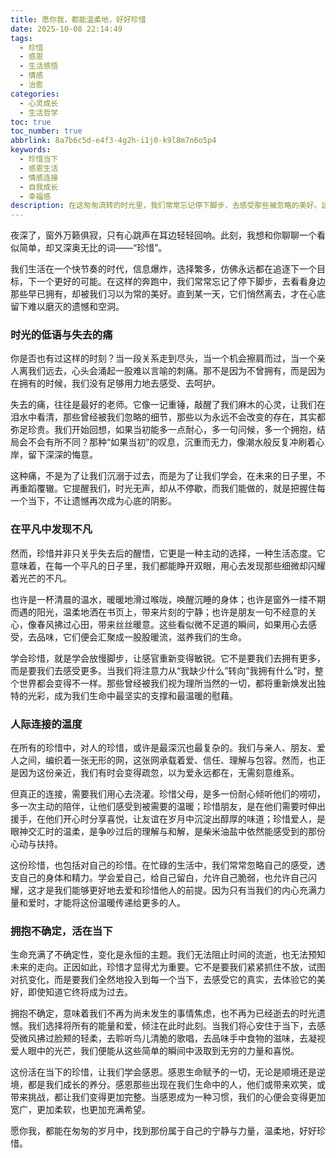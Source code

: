 ```yaml
---
title: 愿你我，都能温柔地，好好珍惜
date: 2025-10-08 22:14:49
tags:
  - 珍惜
  - 感恩
  - 生活感悟
  - 情感
  - 治愈
categories:
  - 心灵成长
  - 生活哲学
toc: true
toc_number: true
abbrlink: 8a7b6c5d-e4f3-4g2h-i1j0-k9l8m7n6o5p4
keywords:
  - 珍惜当下
  - 感恩生活
  - 情感连接
  - 自我成长
  - 幸福感
description: 在这匆匆流转的时光里，我们常常忘记停下脚步，去感受那些被忽略的美好。这篇文章，是一次关于“珍惜”的温柔呼唤，它将带你走进内心深处，重新发现生命中那些值得被温柔以待的人、事、物，学会如何在平凡中寻觅不凡，在拥有时懂得感恩，让每一个当下都充满温度与力量。
---
```


夜深了，窗外万籁俱寂，只有心跳声在耳边轻轻回响。此刻，我想和你聊聊一个看似简单，却又深奥无比的词——“珍惜”。

我们生活在一个快节奏的时代，信息爆炸，选择繁多，仿佛永远都在追逐下一个目标，下一个更好的可能。在这样的奔跑中，我们常常忘记了停下脚步，去看看身边那些早已拥有，却被我们习以为常的美好。直到某一天，它们悄然离去，才在心底留下难以磨灭的遗憾和空洞。

### 时光的低语与失去的痛

你是否也有过这样的时刻？当一段关系走到尽头，当一个机会擦肩而过，当一个亲人离我们远去，心头会涌起一股难以言喻的刺痛。那不是因为不曾拥有，而是因为在拥有的时候，我们没有足够用力地去感受、去呵护。

失去的痛，往往是最好的老师。它像一记重锤，敲醒了我们麻木的心灵，让我们在泪水中看清，那些曾经被我们忽略的细节，那些以为永远不会改变的存在，其实都弥足珍贵。我们开始回想，如果当初能多一点耐心，多一句问候，多一个拥抱，结局会不会有所不同？那种“如果当初”的叹息，沉重而无力，像潮水般反复冲刷着心岸，留下深深的悔意。

这种痛，不是为了让我们沉溺于过去，而是为了让我们学会，在未来的日子里，不再重蹈覆辙。它提醒我们，时光无声，却从不停歇，而我们能做的，就是把握住每一个当下，不让遗憾再次成为心底的阴影。

### 在平凡中发现不凡

然而，珍惜并非只关乎失去后的醒悟，它更是一种主动的选择，一种生活态度。它意味着，在每一个平凡的日子里，我们都能睁开双眼，用心去发现那些细微却闪耀着光芒的不凡。

也许是一杯清晨的温水，暖暖地滑过喉咙，唤醒沉睡的身体；也许是窗外一缕不期而遇的阳光，温柔地洒在书页上，带来片刻的宁静；也许是朋友一句不经意的关心，像春风拂过心田，带来丝丝暖意。这些看似微不足道的瞬间，如果用心去感受，去品味，它们便会汇聚成一股股暖流，滋养我们的生命。

学会珍惜，就是学会放慢脚步，让感官重新变得敏锐。它不是要我们去拥有更多，而是要我们去感受更多。当我们将注意力从“我缺少什么”转向“我拥有什么”时，整个世界都会变得不一样。那些曾经被我们视为理所当然的一切，都将重新焕发出独特的光彩，成为我们生命中最坚实的支撑和最温暖的慰藉。

### 人际连接的温度

在所有的珍惜中，对人的珍惜，或许是最深沉也最复杂的。我们与亲人、朋友、爱人之间，编织着一张无形的网，这张网承载着爱、信任、理解与包容。然而，也正是因为这份亲近，我们有时会变得疏忽，以为爱永远都在，无需刻意维系。

但真正的连接，需要我们用心去浇灌。珍惜父母，是多一份耐心倾听他们的唠叨，多一次主动的陪伴，让他们感受到被需要的温暖；珍惜朋友，是在他们需要时伸出援手，在他们开心时分享喜悦，让友谊在岁月中沉淀出醇厚的味道；珍惜爱人，是眼神交汇时的温柔，是争吵过后的理解与和解，是柴米油盐中依然能感受到的那份心动与扶持。

这份珍惜，也包括对自己的珍惜。在忙碌的生活中，我们常常忽略自己的感受，透支自己的身体和精力。学会爱自己，给自己留白，允许自己脆弱，也允许自己闪耀，这才是我们能够更好地去爱和珍惜他人的前提。因为只有当我们的内心充满力量和爱时，才能将这份温暖传递给更多的人。

### 拥抱不确定，活在当下

生命充满了不确定性，变化是永恒的主题。我们无法阻止时间的流逝，也无法预知未来的走向。正因如此，珍惜才显得尤为重要。它不是要我们紧紧抓住不放，试图对抗变化，而是要我们全然地投入到每一个当下，去感受它的真实，去体验它的美好，即使知道它终将成为过去。

拥抱不确定，意味着我们不再为尚未发生的事情焦虑，也不再为已经逝去的时光遗憾。我们选择将所有的能量和爱，倾注在此时此刻。当我们将心安住于当下，去感受微风拂过脸颊的轻柔，去聆听鸟儿清脆的歌唱，去品味手中食物的滋味，去凝视爱人眼中的光芒，我们便能从这些简单的瞬间中汲取到无穷的力量和喜悦。

这份活在当下的珍惜，让我们学会感恩。感恩生命赋予的一切，无论是顺境还是逆境，都是我们成长的养分。感恩那些出现在我们生命中的人，他们或带来欢笑，或带来挑战，都让我们变得更加完整。当感恩成为一种习惯，我们的心便会变得更加宽广，更加柔软，也更加充满希望。

愿你我，都能在匆匆的岁月中，找到那份属于自己的宁静与力量，温柔地，好好珍惜。